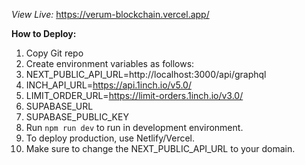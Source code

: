 _View Live:_
https://verum-blockchain.vercel.app/

**How to Deploy:**
1. Copy Git repo
2. Create environment variables as follows:
  1. NEXT_PUBLIC_API_URL=http://localhost:3000/api/graphql
  2. INCH_API_URL=https://api.1inch.io/v5.0/
  3. LIMIT_ORDER_URL=https://limit-orders.1inch.io/v3.0/
  4. SUPABASE_URL
  5. SUPABASE_PUBLIC_KEY
3. Run ```npm run dev``` to run in development environment.
4. To deploy production, use Netlify/Vercel.
5. Make sure to change the NEXT_PUBLIC_API_URL to your domain.

